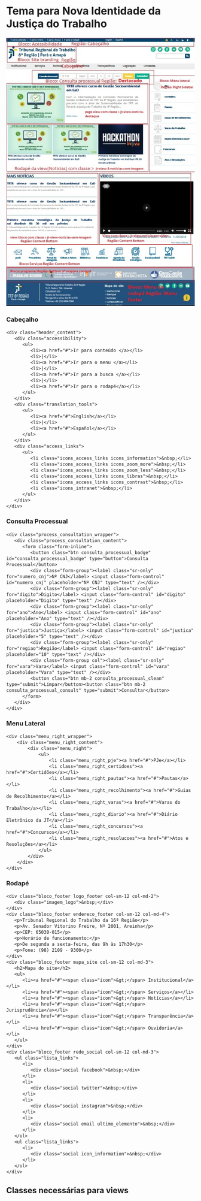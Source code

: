 # Tema para Nova Identidade da Justiça do Trabalho

![Tema do Novo Portal](README_screenshot.jpg)

### Cabeçalho
	<div class="header_content">
	   <div class="accessibility">
		  <ul>
			 <li><a href="#">Ir para conteúdo </a></li>
			 <li>|</li>
			 <li><a href="#">Ir para o menu </a></li>
			 <li>|</li>
			 <li><a href="#">Ir para a busca </a></li>
			 <li>|</li>
			 <li><a href="#">Ir para o rodapé</a></li>
		  </ul>
	   </div>
	   <div class="translation_tools">
		  <ul>
			 <li><a href="#">English</a></li>
			 <li>|</li>
			 <li><a href="#">Español</a></li>
		  </ul>
	   </div>
	   <div class="access_links">
		  <ul>
			 <li class="icons_access_links icons_information">&nbsp;</li>
			 <li class="icons_access_links icons_zoom_more">&nbsp;</li>
			 <li class="icons_access_links icons_zoom_less">&nbsp;</li>
			 <li class="icons_access_links icons_libras">&nbsp;</li>
			 <li class="icons_access_links icons_contrast">&nbsp;</li>
			 <li class="icons_intranet">&nbsp;</li>
		  </ul>
	   </div>
	</div>
	
### Consulta Processual
	<div class="process_consultation_wrapper">
	   <div class="process_consultation_content">
		  <form class="form-inline">
			 <button class="btn consulta_processual_badge" id="consulta_processual_badge" type="button">Consulta Processual</button>
			 <div class="form-group"><label class="sr-only" for="numero_cnj">Nº CNJ</label> <input class="form-control" id="numero_cnj" placeholder="Nº CNJ" type="text" /></div>
			 <div class="form-group"><label class="sr-only" for="digito">Digito</label> <input class="form-control" id="digito" placeholder="Digito" type="text" /></div>
			 <div class="form-group"><label class="sr-only" for="ano">Ano</label> <input class="form-control" id="ano" placeholder="Ano" type="text" /></div>
			 <div class="form-group"><label class="sr-only" for="justica">Justiça</label> <input class="form-control" id="justica" placeholder="5" type="text" /></div>
			 <div class="form-group"><label class="sr-only" for="regiao">Região</label> <input class="form-control" id="regiao" placeholder="10" type="text" /></div>
			 <div class="form-group col"><label class="sr-only" for="vara">Vara</label> <input class="form-control" id="vara" placeholder="Vara" type="text" /></div>
			 <button class="btn mb-2 consulta_processual_clean" type="submit">Limpar</button><button class="btn mb-2 consulta_processual_consult" type="submit">Consultar</button>
		  </form>
	   </div>
	</div>

### Menu Lateral
	<div class="menu_right_wrapper">
		<div class="menu_right_content">
			<div class="menu_right">
				<ul>
					<li class="menu_right_pje"><a href="#">PJe</a></li>
					<li class="menu_right_certidoes"><a href="#">Certidões</a></li>
					<li class="menu_right_pautas"><a href="#">Pautas</a></li>
					<li class="menu_right_recolhimento"><a href="#">Guias de Recolhimento</a></li>
					<li class="menu_right_varas"><a href="#">Varas do Trabalho</a></li>
					<li class="menu_right_diario"><a href="#">Diário Eletrônico da JT</a></li>
					<li class="menu_right_concursos"><a href="#">Concursos</a></li>
					<li class="menu_right_resolucoes"><a href="#">Atos e Resoluções</a></li>
				</ul>
			</div>
		</div>
	</div>
### Rodapé
	<div class="bloco_footer logo_footer col-sm-12 col-md-2">
	   <div class="imagem_logo">&nbsp;</div>
	</div>
	<div class="bloco_footer endereco_footer col-sm-12 col-md-4">
	   <p>Tribunal Regional do Trabalho da 16ª Região</p>
	   <p>Av. Senador Vitorino Freire, Nº 2001, Areinha</p>
	   <p>CEP: 65030-015</p>
	   <p>Horário de funcionamento:</p>
	   <p>De segunda a sexta-feira, das 9h às 17h30</p>
	   <p>Fone: (98) 2109 - 9300</p>
	</div>
	<div class="bloco_footer mapa_site col-sm-12 col-md-3">
	   <h2>Mapa do site</h2>
	   <ul>
		  <li><a href="#"><span class="icon">&gt;</span> Institucional</a></li>
		  <li><a href="#"><span class="icon">&gt;</span> Serviços</a></li>
		  <li><a href="#"><span class="icon">&gt;</span> Notícias</a></li>
		  <li><a href="#"><span class="icon">&gt;</span> Jurisprudência</a></li>
		  <li><a href="#"><span class="icon">&gt;</span> Transparência</a></li>
		  <li><a href="#"><span class="icon">&gt;</span> Ouvidoria</a></li>
	   </ul>
	</div>
	<div class="bloco_footer rede_social col-sm-12 col-md-3">
	   <ul class="lista_links">
		  <li>
			 <div class="social facebook">&nbsp;</div>
		  </li>
		  <li>
			 <div class="social twitter">&nbsp;</div>
		  </li>
		  <li>
			 <div class="social instagram">&nbsp;</div>
		  </li>
		  <li>
			 <div class="social email ultimo_elemento">&nbsp;</div>
		  </li>
	   </ul>
	   <ul class="lista_links">
		  <li>
			 <div class="social icon_information">&nbsp;</div>
		  </li>
	   </ul>
	</div>

## Classes necessárias para views
